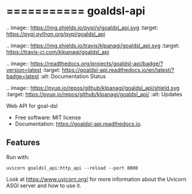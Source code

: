 ===========
goaldsl-api
===========


.. image:: https://img.shields.io/pypi/v/goaldsl_api.svg
        :target: https://pypi.python.org/pypi/goaldsl_api

.. image:: https://img.shields.io/travis/klpanagi/goaldsl_api.svg
        :target: https://travis-ci.com/klpanagi/goaldsl_api

.. image:: https://readthedocs.org/projects/goaldsl-api/badge/?version=latest
        :target: https://goaldsl-api.readthedocs.io/en/latest/?badge=latest
        :alt: Documentation Status


.. image:: https://pyup.io/repos/github/klpanagi/goaldsl_api/shield.svg
     :target: https://pyup.io/repos/github/klpanagi/goaldsl_api/
     :alt: Updates



Web API for goal-dsl


* Free software: MIT license
* Documentation: https://goaldsl-api.readthedocs.io.


Features
--------

Run with:

`
uvicorn goaldsl_api:http_api --reload --port 8000
`

Look at https://www.uvicorn.org/ for more information about the Uvicorn
ASGI server and how to use it.
